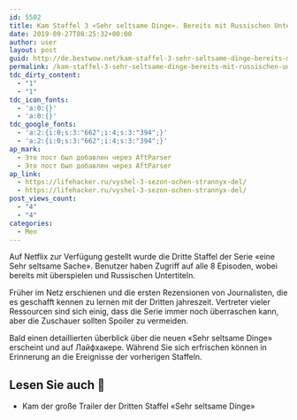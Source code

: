 ```yaml
---
id: 5502
title: Kam Staffel 3 «Sehr seltsame Dinge». Bereits mit Russischen Untertiteln und Synchronisation
date: 2019-09-27T08:25:32+00:00
author: user
layout: post
guid: http://de.bestwow.net/kam-staffel-3-sehr-seltsame-dinge-bereits-mit-russischen-untertiteln-und-synchronisation/
permalink: /kam-staffel-3-sehr-seltsame-dinge-bereits-mit-russischen-untertiteln-und-synchronisation/
tdc_dirty_content:
  - "1"
  - "1"
tdc_icon_fonts:
  - 'a:0:{}'
  - 'a:0:{}'
tdc_google_fonts:
  - 'a:2:{i:0;s:3:"662";i:4;s:3:"394";}'
  - 'a:2:{i:0;s:3:"662";i:4;s:3:"394";}'
ap_mark:
  - Это пост был добавлен через AftParser
  - Это пост был добавлен через AftParser
ap_link:
  - https://lifehacker.ru/vyshel-3-sezon-ochen-strannyx-del/
  - https://lifehacker.ru/vyshel-3-sezon-ochen-strannyx-del/
post_views_count:
  - "4"
  - "4"
categories:
  - Men
---
```

Auf Netflix zur Verfügung gestellt wurde die Dritte Staffel der Serie «eine Sehr seltsame Sache». Benutzer haben Zugriff auf alle 8 Episoden, wobei bereits mit überspielen und Russischen Untertiteln.

Früher im Netz erschienen und die ersten Rezensionen von Journalisten, die es geschafft kennen zu lernen mit der Dritten jahreszeit. Vertreter vieler Ressourcen sind sich einig, dass die Serie immer noch überraschen kann, aber die Zuschauer sollten Spoiler zu vermeiden.

Bald einen detaillierten überblick über die neuen «Sehr seltsame Dinge» erscheint und auf Лайфхакере. Während Sie sich erfrischen können in Erinnerung an die Ereignisse der vorherigen Staffeln.

<div>
  <h2 class="read-also__title">
    <span>Lesen Sie auch</span> <span>🧐 </span>
  </h2>
  
  <ul class="read-also__list">
    <li>
      Kam der große Trailer der Dritten Staffel «Sehr seltsame Dinge»
    </li>
  </ul>
</div>